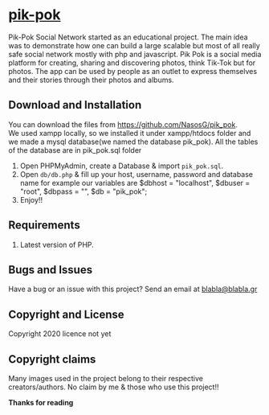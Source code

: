 # [pik-pok](https://pik-pok.gr)

Pik-Pok Social Network started as an educational project. The main idea was to demonstrate how one can build a large scalable but most of all really safe social network mostly with php and javascript. Pik Pok is a social media platform for creating, sharing and discovering photos, think Tik-Tok but for photos. The app can be used by people as an outlet to express themselves and their stories through their photos and albums.

## Download and Installation

You can download the files from https://github.com/NasosG/pik_pok. 
<br>We used xampp locally, so we installed it under xampp/htdocs folder and we made a mysql database(we named the database pik_pok).
All the tables of the database are in pik_pok.sql folder

1. Open PHPMyAdmin, create a Database & import `pik_pok.sql`. 
2. Open `db/db.php` & fill up your host, username, password and database name 
for example our variables are $dbhost = "localhost", $dbuser = "root", $dbpass = "", $db = "pik_pok";
3. Enjoy!!

## Requirements

1. Latest version of PHP.

## Bugs and Issues

Have a bug or an issue with this project? Send an email at blabla@blabla.gr


## Copyright and License

Copyright 2020 licence not yet


## Copyright claims
Many images used in the project belong to their respective creators/authors. No claim by me & those who use this project!!

**Thanks for reading**




